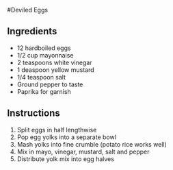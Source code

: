 #Deviled Eggs

## Ingredients
* 12 hardboiled eggs
* 1/2 cup mayonnaise
* 2 teaspoons white vinegar
* 1 deaspoon yellow mustard
* 1/4 teaspoon salt
* Ground pepper to taste
* Paprika for garnish

## Instructions
1. Split eggs in half lengthwise
2. Pop egg yolks into a separate bowl
3. Mash yolks into fine crumble (potato rice works well)
4. Mix in mayo, vinegar, mustard, salt and pepper
5. Distribute yolk mix into egg halves
